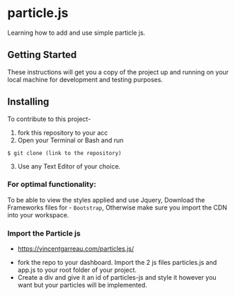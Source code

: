 # particle.js
Learning how to add and use simple particle js.

## Getting Started

These instructions will get you a copy of the project up and running on your local machine for development and testing purposes. 

## Installing
To contribute to this project-
1. fork this repository to your acc
2. Open your Terminal or Bash and run 
```
$ git clone (link to the repository)
```
3. Use any Text Editor of your choice.

### For optimal functionality:
To be able to view the styles applied and use Jquery, Download the Frameworks files for - `Bootstrap`, Otherwise make sure you import the CDN into your workspace.

### Import the Particle js
* https://vincentgarreau.com/particles.js/

-   fork the repo to your dashboard. Import the 2 js files particles.js and app.js to your root folder of your project.
-   Create a div and give it an id of particles-js and style it however you want but your particles will be implemented.
